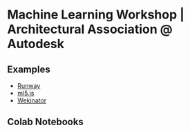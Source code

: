 # Machine Learning Workshop | Architectural Association @ Autodesk

## Examples

- [Runway]()
- [ml5.js]()
- [Wekinator]()

## Colab Notebooks


